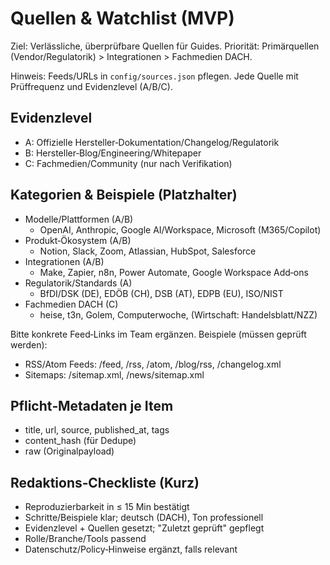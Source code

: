 # Quellen & Watchlist (MVP)

Ziel: Verlässliche, überprüfbare Quellen für Guides. Priorität: Primärquellen (Vendor/Regulatorik) > Integrationen > Fachmedien DACH.

Hinweis: Feeds/URLs in `config/sources.json` pflegen. Jede Quelle mit Prüffrequenz und Evidenzlevel (A/B/C).

## Evidenzlevel
- A: Offizielle Hersteller‑Dokumentation/Changelog/Regulatorik
- B: Hersteller‑Blog/Engineering/Whitepaper
- C: Fachmedien/Community (nur nach Verifikation)

## Kategorien & Beispiele (Platzhalter)
- Modelle/Plattformen (A/B)
  - OpenAI, Anthropic, Google AI/Workspace, Microsoft (M365/Copilot)
- Produkt‑Ökosystem (A/B)
  - Notion, Slack, Zoom, Atlassian, HubSpot, Salesforce
- Integrationen (A/B)
  - Make, Zapier, n8n, Power Automate, Google Workspace Add‑ons
- Regulatorik/Standards (A)
  - BfDI/DSK (DE), EDÖB (CH), DSB (AT), EDPB (EU), ISO/NIST
- Fachmedien DACH (C)
  - heise, t3n, Golem, Computerwoche, (Wirtschaft: Handelsblatt/NZZ)

Bitte konkrete Feed‑Links im Team ergänzen. Beispiele (müssen geprüft werden):
- RSS/Atom Feeds: /feed, /rss, /atom, /blog/rss, /changelog.xml
- Sitemaps: /sitemap.xml, /news/sitemap.xml

## Pflicht‑Metadaten je Item
- title, url, source, published_at, tags
- content_hash (für Dedupe)
- raw (Originalpayload)

## Redaktions‑Checkliste (Kurz)
- Reproduzierbarkeit in ≤ 15 Min bestätigt
- Schritte/Beispiele klar; deutsch (DACH), Ton professionell
- Evidenzlevel + Quellen gesetzt; "Zuletzt geprüft" gepflegt
- Rolle/Branche/Tools passend
- Datenschutz/Policy‑Hinweise ergänzt, falls relevant

